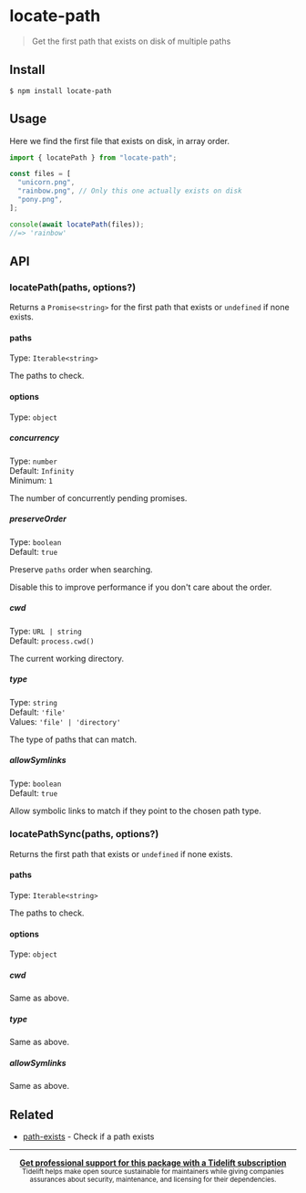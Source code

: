 # locate-path

> Get the first path that exists on disk of multiple paths

## Install

```
$ npm install locate-path
```

## Usage

Here we find the first file that exists on disk, in array order.

```js
import { locatePath } from "locate-path";

const files = [
  "unicorn.png",
  "rainbow.png", // Only this one actually exists on disk
  "pony.png",
];

console(await locatePath(files));
//=> 'rainbow'
```

## API

### locatePath(paths, options?)

Returns a `Promise<string>` for the first path that exists or `undefined` if
none exists.

#### paths

Type: `Iterable<string>`

The paths to check.

#### options

Type: `object`

##### concurrency

Type: `number`\
Default: `Infinity`\
Minimum: `1`

The number of concurrently pending promises.

##### preserveOrder

Type: `boolean`\
Default: `true`

Preserve `paths` order when searching.

Disable this to improve performance if you don't care about the order.

##### cwd

Type: `URL | string`\
Default: `process.cwd()`

The current working directory.

##### type

Type: `string`\
Default: `'file'`\
Values: `'file' | 'directory'`

The type of paths that can match.

##### allowSymlinks

Type: `boolean`\
Default: `true`

Allow symbolic links to match if they point to the chosen path type.

### locatePathSync(paths, options?)

Returns the first path that exists or `undefined` if none exists.

#### paths

Type: `Iterable<string>`

The paths to check.

#### options

Type: `object`

##### cwd

Same as above.

##### type

Same as above.

##### allowSymlinks

Same as above.

## Related

- [path-exists](https://github.com/sindresorhus/path-exists) - Check if a path
  exists

---

<div align="center">
	<b>
		<a href="https://tidelift.com/subscription/pkg/npm-locate-path?utm_source=npm-locate-path&utm_medium=referral&utm_campaign=readme">Get professional support for this package with a Tidelift subscription</a>
	</b>
	<br>
	<sub>
		Tidelift helps make open source sustainable for maintainers while giving companies<br>assurances about security, maintenance, and licensing for their dependencies.
	</sub>
</div>
